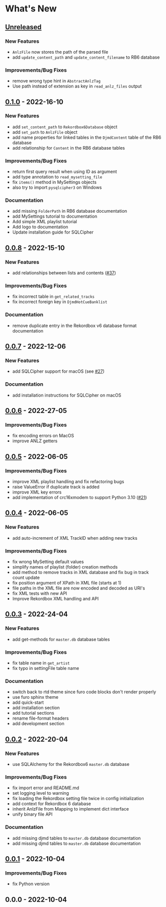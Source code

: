 # What's New

<a name="unreleased"></a>
## [Unreleased]

### New Features
- `AnlzFile` now stores the path of the parsed file
- add `update_content_path` and `update_content_filename` to RB6 database

### Improvements/Bug Fixes
- remove wrong type hint in ``AbstractAnlzTag``
- Use path instead of extension as key in `read_anlz_files` output


<a name="0.1.0"></a>
## [0.1.0] - 2022-16-10
### New Features
- add `set_content_path` to `Rekordbox6Database` object
- add `set_path` to `AnlzFile` object
- add name properties for linked tables in the ``DjmdContent`` table of the RB6 database
- add relationship for `Content` in the RB6 database tables

### Improvements/Bug Fixes
- return first query result when using ID as argument
- add type annotation to ``read_mysetting_file``
- fix ``items()`` method in MySettings objects
- also try to import ``pysqlcipher3`` on Windows

### Documentation
- add missing ``FolderPath`` in RB6 database documentation
- add MySettings tutorial to documentation
- Add simple XML playlist tutorial
- Add logo to documentation
- Update installation guide for SQLCipher


<a name="0.0.8"></a>
## [0.0.8] - 2022-15-10
### New Features
- add relationships between lists and contents ([#37](https://github.com/dylanljones/pyrekordbox/issues/37))

### Improvements/Bug Fixes
- fix incorrect table in `get_related_tracks`
- fix incorrect foreign key in `DjmdHotCueBanklist`

### Documentation
- remove duplicate entry in the Rekordbox v6 database format documentation


<a name="0.0.7"></a>
## [0.0.7] - 2022-12-06
### New Features
- add SQLCipher support for macOS (see [#27](https://github.com/dylanljones/pyrekordbox/issues/27))

### Documentation
- add installation instructions for SQLCipher on macOS


<a name="0.0.6"></a>
## [0.0.6] - 2022-27-05
### Improvements/Bug Fixes
- fix encoding errors on MacOS
- improve ANLZ getters


<a name="0.0.5"></a>
## [0.0.5] - 2022-06-05
### Improvements/Bug Fixes
- improve XML playlist handling and fix refactoring bugs
- raise ValueError if duplicate track is added
- improve XML key errors
- add implementation of crc16xmodem to support Python 3.10 ([#21](https://github.com/dylanljones/pyrekordbox/issues/21))


<a name="0.0.4"></a>
## [0.0.4] - 2022-06-05
### New Features
- add auto-increment of XML TrackID when adding new tracks

### Improvements/Bug Fixes
- fix wrong MySetting default values
- simplify names of playlist (folder) creation methods
- add method to remove tracks in XML database and fix bug in track count update
- fix position argument of XPath in XML file (starts at 1)
- file paths in the XML file are now encoded and decoded as URI's
- fix XML tests with new API
- Improve Rekordbox XML handling and API


<a name="0.0.3"></a>
## [0.0.3] - 2022-24-04
### New Features
- add get-methods for `master.db` database tables

### Improvements/Bug Fixes
- fix table name in `get_artist`
- fix typo in settingFile table name

### Documentation
- switch back to rtd theme since furo code blocks don't render properly
- use furo sphinx theme
- add quick-start
- add installation section
- add tutorial sections
- rename file-format headers
- add development section


<a name="0.0.2"></a>
## [0.0.2] - 2022-20-04
### New Features
- use SQLAlchemy for the  Rekordbox6 `master.db` database

### Improvements/Bug Fixes
- fix import error and README.md
- set logging level to warning
- fix loading the Rekordbox setting file twice in config initialization
- add context for Rekordbox 6 database
- inherit AnlzFile from Mapping to implement dict interface
- unify binary file API

### Documentation
- add missing djmd tables to `master.db` database documentation
- add missing djmd tables to `master.db` database documentation


<a name="0.0.1"></a>
## [0.0.1] - 2022-10-04
### Improvements/Bug Fixes
- fix Python version


<a name="0.0.0"></a>
## 0.0.0 - 2022-10-04


[Unreleased]: https://github.com/dylanljones/pyrekordbox/compare/0.1.0...HEAD
[0.1.0]: https://github.com/dylanljones/pyrekordbox/compare/0.0.8...0.1.0
[0.0.8]: https://github.com/dylanljones/pyrekordbox/compare/0.0.7...0.0.8
[0.0.7]: https://github.com/dylanljones/pyrekordbox/compare/0.0.6...0.0.7
[0.0.6]: https://github.com/dylanljones/pyrekordbox/compare/0.0.5...0.0.6
[0.0.5]: https://github.com/dylanljones/pyrekordbox/compare/0.0.4...0.0.5
[0.0.4]: https://github.com/dylanljones/pyrekordbox/compare/0.0.3...0.0.4
[0.0.3]: https://github.com/dylanljones/pyrekordbox/compare/0.0.2...0.0.3
[0.0.2]: https://github.com/dylanljones/pyrekordbox/compare/0.0.1...0.0.2
[0.0.1]: https://github.com/dylanljones/pyrekordbox/compare/0.0.0...0.0.1
